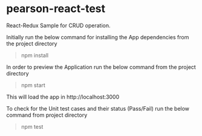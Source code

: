 # pearson-react-test
React-Redux Sample for CRUD operation.

Initially run the below command for installing the App dependencies from the project directory
> npm install

In order to preview the Application run the below command from the project directory
> npm start

This will load the app in http://localhost:3000

To check for the Unit test cases and their status (Pass/Fail) run the below command from project directory
> npm test
